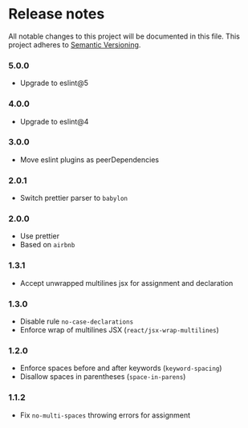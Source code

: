 # Release notes
All notable changes to this project will be documented in this file.
This project adheres to [Semantic Versioning](http://semver.org/).

### 5.0.0

- Upgrade to eslint@5

### 4.0.0

- Upgrade to eslint@4

### 3.0.0
- Move eslint plugins as peerDependencies

### 2.0.1
- Switch prettier parser to `babylon`

### 2.0.0
- Use prettier
- Based on `airbnb`

### 1.3.1
- Accept unwrapped multilines jsx for assignment and declaration

### 1.3.0
- Disable rule `no-case-declarations`
- Enforce wrap of multilines JSX (`react/jsx-wrap-multilines`)

### 1.2.0
- Enforce spaces before and after keywords (`keyword-spacing`)
- Disallow spaces in parentheses (`space-in-parens`)

### 1.1.2
- Fix `no-multi-spaces` throwing errors for assignment
